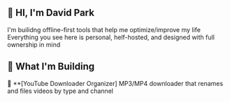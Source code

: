 ## 👋 HI, I'm David Park
I'm builidng offline-first tools that help me optimize/improve my life
Everything you see here is personal, helf-hosted, and designed with full ownership in mind

## 🚧 What I'm Building
🔹 **[YouTube Downloader Organizer]
MP3/MP4 downloader that renames and files videos by type and channel

<!--
**davidparksoftware/davidparksoftware** is a ✨ _special_ ✨ repository because its `README.md` (this file) appears on your GitHub profile.

Here are some ideas to get you started:

- 🔭 I’m currently working on ...
- 🌱 I’m currently learning ...
- 👯 I’m looking to collaborate on ...
- 🤔 I’m looking for help with ...
- 💬 Ask me about ...
- 📫 How to reach me: ...
- 😄 Pronouns: ...
- ⚡ Fun fact: ...
-->
